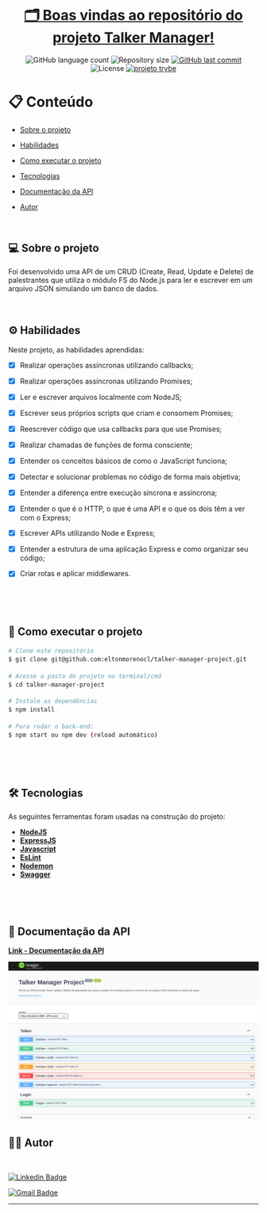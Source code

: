 <h1 align="center">
       <a href="#" alt=""> 🗂️ Boas vindas ao repositório do projeto Talker Manager!</a>
</h1>

<p align="center">
  
  <img alt="GitHub language count" src="https://img.shields.io/github/languages/count/eltonmorenocl/talker-manager-project?color=azure">

  <img alt="Repository size" src="https://img.shields.io/github/repo-size/eltonmorenocl/talker-manager-project">

  
  <a href="https://github.com/eltonmorenocl/talker-manager-project/commits/master">
    <img alt="GitHub last commit" src="https://img.shields.io/github/last-commit/eltonmorenocl/talker-manager-project?color=yellow">
  </a>
    
   <img alt="License" src="https://img.shields.io/badge/license-MIT-orange">
   
  <a href="https://www.betrybe.com/">
    <img alt="projeto trybe" src="https://img.shields.io/badge/projeto%20feito%20na-TRYBE-%231db702">
  </a>
 
</p>


📋 Conteúdo
=================

<!--ts-->

* [Sobre o projeto](#-sobre-o-projeto)

* [Habilidades](#%EF%B8%8F-habilidades)

* [Como executar o projeto](#-como-executar-o-projeto)

* [Tecnologias](#-tecnologias)

* [Documentação da API](#blue_book-documentação-da-api)

* [Autor](#-autor)


<!--te-->
<br>

## 💻 Sobre o projeto

Foi desenvolvido uma API de um CRUD (Create, Read, Update e Delete) de palestrantes que utiliza o módulo FS do Node.js para ler e escrever em um arquivo JSON simulando um banco de dados.
<br />
<br />
<br />

## ⚙️ Habilidades

Neste projeto, as habilidades aprendidas:

- [x] Realizar operações assíncronas utilizando callbacks;
- [x] Realizar operações assíncronas utilizando Promises;
- [x] Ler e escrever arquivos localmente com NodeJS;
- [x] Escrever seus próprios scripts que criam e consomem Promises;
- [x] Reescrever código que usa callbacks para que use Promises;
- [x] Realizar chamadas de funções de forma consciente;
- [x] Entender os conceitos básicos de como o JavaScript funciona;
- [x] Detectar e solucionar problemas no código de forma mais objetiva;
- [x] Entender a diferença entre execução síncrona e assíncrona;
- [x] Entender o que é o HTTP, o que é uma API e o que os dois têm a ver com o Express;
- [x] Escrever APIs utilizando Node e Express;
- [x] Entender a estrutura de uma aplicação Express e como organizar seu código;
- [x] Criar rotas e aplicar middlewares.

 
<br />
<br />
<br />



## 🚀 Como executar o projeto

```bash
# Clone este repositório
$ git clone git@github.com:eltonmorenocl/talker-manager-project.git

# Acesse a pasta do projeto no terminal/cmd
$ cd talker-manager-project

# Instale as dependências
$ npm install

# Para rodar o back-end:
$ npm start ou npm dev (reload automático)

```

<br />
<br />
<br />

## 🛠 Tecnologias

As seguintes ferramentas foram usadas na construção do projeto:

-   **[NodeJS](https://nodejs.org/)**
-   **[ExpressJS](https://expressjs.com/pt-br/)**
-   **[Javascript](https://developer.mozilla.org/pt-BR/docs/Web/JavaScript)**
-   **[EsLint](https://eslint.org/)**
-   **[Nodemon](https://nodemon.io/)**
-   **[Swagger](https://swagger.io/)**



<br />
<br />
<br />

## :blue_book: Documentação da API

[**Link - Documentação da API**](http://localhost:3000/api-docs)

![alt text](https://github.com/eltonmorenocl/talker-manager-project/blob/main/swagger-img.png)





## 👨‍💻 Autor

<br />

[![Linkedin Badge](https://img.shields.io/badge/-Elton_Moreno-blue?style=flat-square&logo=Linkedin&logoColor=white&link=https://www.linkedin.com/in/eltonmoreno/)](https://www.linkedin.com/in/eltonmoreno/)

[![Gmail Badge](https://img.shields.io/badge/-eltonmorenocl@gmail.com-c14438?style=flat-square&logo=Gmail&logoColor=white&link=mailto:eltonmorenocl@gmail.com)](mailto:eltonmorenocl@gmail.com)

---
